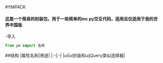 #YMPACK
#### 这是一个简易的封装包，用于一些简单的mc py交互代码，适用且仅适用于我的世界中国版
-导入
```python
from ym import 名称
```
##结构
|属性名称|用途|
|:-|:-|
|ui|ui封装和uijQuery类似选择器|